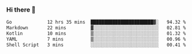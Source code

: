 ### Hi there 👋

<!--
**yeya24/yeya24** is a ✨ _special_ ✨ repository because its `README.md` (this file) appears on your GitHub profile.

Here are some ideas to get you started:

- 🔭 I’m currently working on ...
- 🌱 I’m currently learning ...
- 👯 I’m looking to collaborate on ...
- 🤔 I’m looking for help with ...
- 💬 Ask me about ...
- 📫 How to reach me: ...
- 😄 Pronouns: ...
- ⚡ Fun fact: ...
-->

<!--START_SECTION:waka-->

```txt
Go             12 hrs 35 mins  ███████████████████████▓░   94.32 %
Markdown       22 mins         ▓░░░░░░░░░░░░░░░░░░░░░░░░   02.81 %
Kotlin         10 mins         ▒░░░░░░░░░░░░░░░░░░░░░░░░   01.32 %
YAML           7 mins          ▒░░░░░░░░░░░░░░░░░░░░░░░░   00.96 %
Shell Script   3 mins          ░░░░░░░░░░░░░░░░░░░░░░░░░   00.41 %
```

<!--END_SECTION:waka-->
